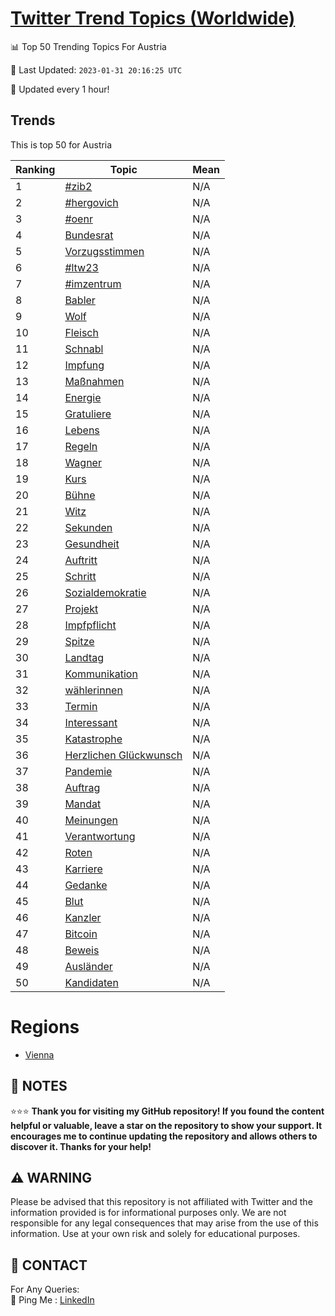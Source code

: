 [Twitter Trend Topics (Worldwide)](https://github.com/ErcinDedeoglu/Twitter-Trend-Topics)
==========


📊 Top 50 Trending Topics For Austria

📆 Last Updated: `2023-01-31 20:16:25 UTC`

🔧 Updated every 1 hour!


## Trends

This is top 50 for Austria

| Ranking | Topic | Mean |
| ------- | ------------ | ------------ |
| 1 | [#zib2](http://twitter.com/search?q=%23zib2) | N/A |
| 2 | [#hergovich](http://twitter.com/search?q=%23hergovich) | N/A |
| 3 | [#oenr](http://twitter.com/search?q=%23oenr) | N/A |
| 4 | [Bundesrat](http://twitter.com/search?q=Bundesrat) | N/A |
| 5 | [Vorzugsstimmen](http://twitter.com/search?q=Vorzugsstimmen) | N/A |
| 6 | [#ltw23](http://twitter.com/search?q=%23ltw23) | N/A |
| 7 | [#imzentrum](http://twitter.com/search?q=%23imzentrum) | N/A |
| 8 | [Babler](http://twitter.com/search?q=Babler) | N/A |
| 9 | [Wolf](http://twitter.com/search?q=Wolf) | N/A |
| 10 | [Fleisch](http://twitter.com/search?q=Fleisch) | N/A |
| 11 | [Schnabl](http://twitter.com/search?q=Schnabl) | N/A |
| 12 | [Impfung](http://twitter.com/search?q=Impfung) | N/A |
| 13 | [Maßnahmen](http://twitter.com/search?q=Ma%c3%9fnahmen) | N/A |
| 14 | [Energie](http://twitter.com/search?q=Energie) | N/A |
| 15 | [Gratuliere](http://twitter.com/search?q=Gratuliere) | N/A |
| 16 | [Lebens](http://twitter.com/search?q=Lebens) | N/A |
| 17 | [Regeln](http://twitter.com/search?q=Regeln) | N/A |
| 18 | [Wagner](http://twitter.com/search?q=Wagner) | N/A |
| 19 | [Kurs](http://twitter.com/search?q=Kurs) | N/A |
| 20 | [Bühne](http://twitter.com/search?q=B%c3%bchne) | N/A |
| 21 | [Witz](http://twitter.com/search?q=Witz) | N/A |
| 22 | [Sekunden](http://twitter.com/search?q=Sekunden) | N/A |
| 23 | [Gesundheit](http://twitter.com/search?q=Gesundheit) | N/A |
| 24 | [Auftritt](http://twitter.com/search?q=Auftritt) | N/A |
| 25 | [Schritt](http://twitter.com/search?q=Schritt) | N/A |
| 26 | [Sozialdemokratie](http://twitter.com/search?q=Sozialdemokratie) | N/A |
| 27 | [Projekt](http://twitter.com/search?q=Projekt) | N/A |
| 28 | [Impfpflicht](http://twitter.com/search?q=Impfpflicht) | N/A |
| 29 | [Spitze](http://twitter.com/search?q=Spitze) | N/A |
| 30 | [Landtag](http://twitter.com/search?q=Landtag) | N/A |
| 31 | [Kommunikation](http://twitter.com/search?q=Kommunikation) | N/A |
| 32 | [wählerinnen](http://twitter.com/search?q=w%c3%a4hlerinnen) | N/A |
| 33 | [Termin](http://twitter.com/search?q=Termin) | N/A |
| 34 | [Interessant](http://twitter.com/search?q=Interessant) | N/A |
| 35 | [Katastrophe](http://twitter.com/search?q=Katastrophe) | N/A |
| 36 | [Herzlichen Glückwunsch](http://twitter.com/search?q=Herzlichen+Gl%c3%bcckwunsch) | N/A |
| 37 | [Pandemie](http://twitter.com/search?q=Pandemie) | N/A |
| 38 | [Auftrag](http://twitter.com/search?q=Auftrag) | N/A |
| 39 | [Mandat](http://twitter.com/search?q=Mandat) | N/A |
| 40 | [Meinungen](http://twitter.com/search?q=Meinungen) | N/A |
| 41 | [Verantwortung](http://twitter.com/search?q=Verantwortung) | N/A |
| 42 | [Roten](http://twitter.com/search?q=Roten) | N/A |
| 43 | [Karriere](http://twitter.com/search?q=Karriere) | N/A |
| 44 | [Gedanke](http://twitter.com/search?q=Gedanke) | N/A |
| 45 | [Blut](http://twitter.com/search?q=Blut) | N/A |
| 46 | [Kanzler](http://twitter.com/search?q=Kanzler) | N/A |
| 47 | [Bitcoin](http://twitter.com/search?q=Bitcoin) | N/A |
| 48 | [Beweis](http://twitter.com/search?q=Beweis) | N/A |
| 49 | [Ausländer](http://twitter.com/search?q=Ausl%c3%a4nder) | N/A |
| 50 | [Kandidaten](http://twitter.com/search?q=Kandidaten) | N/A |



# Regions

* [Vienna](</Austria/Vienna.md>)



## 📝 NOTES

⭐⭐⭐ **Thank you for visiting my GitHub repository! If you found the content helpful or valuable, leave a star on the repository to show your support. It encourages me to continue updating the repository and allows others to discover it. Thanks for your help!**


## ⚠️ WARNING

Please be advised that this repository is not affiliated with Twitter and the information provided is for informational purposes only. We are not responsible for any legal consequences that may arise from the use of this information. Use at your own risk and solely for educational purposes.


## 📨 CONTACT

 For Any Queries:  
            🏓 Ping Me : [LinkedIn](https://www.linkedin.com/in/ercindedeoglu/)
